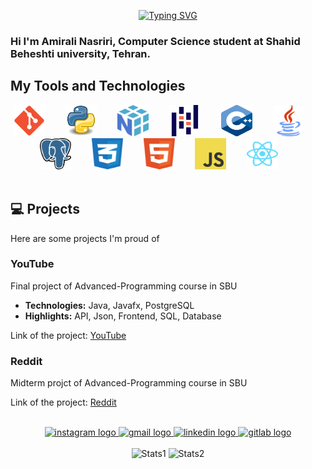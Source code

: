 <p align="center">
  <a href="https://git.io/typing-svg">
    <img src="https://readme-typing-svg.demolab.com?font=Fira+Code&size=40&pause=1000&color=00FF00&center=true&vCenter=true&width=500&lines=<--- HOPE --->" alt="Typing SVG" />
  </a>
</p>



### Hi I'm Amirali Nasriri, Computer Science student at Shahid Beheshti university, Tehran.

## My Tools and Technologies

<div align="center">
    <img src="icons/git.svg" alt="git" height=50 width=50">
    <img width=25>
    <img src="icons/python.svg" alt="git" height=50 width=50">
    <img width=25>
    <img src="icons/numpy-1.svg" alt="git" height=50 width=50">
    <img width=25>
    <img src="icons/pandas.svg" alt="git" height=50 width=50">
    <img width=25>
    <img src="icons/c++.svg" alt="git" height=50 width=50">
    <img width=25>
    <img src="icons/java.svg" alt="git" height=50 width=50">
    <img width=25>
    <img src="icons/postgres.svg" alt="git" height=50 width=50">
    <img width=25>
    <img src="icons/css-3.svg" alt="git" height=50 width=50">
    <img width=25>
    <img src="icons/html-1.svg" alt="git" height=50 width=50">
    <img width=25>
    <img src="icons/logo-javascript.svg" alt="git" height=50 width=50">
    <img width=25>
    <img src="icons/react-2.svg" alt="git" height=50 width=50">
    <img width=25>
    
</div>

<br>

## 💻 Projects
Here are some projects I'm proud of

### YouTube

Final project of Advanced-Programming course in SBU

- **Technologies:** Java, Javafx, PostgreSQL
- **Highlights:** API, Json, Frontend, SQL, Database

Link of the project: [YouTube]()

### Reddit 

Midterm projct of Advanced-Programming course in SBU

Link of the project: [Reddit](https://github.com/amiralinasiri27/SBU_AP_Reddit)

<br>

<div align="center">
  <a href="https://www.instagram.com/amirali__nasiri_?igsh=aW82cmxvYzRtOHZj" target="_blank">
    <img src="https://img.shields.io/static/v1?message=Instagram&logo=instagram&label=&color=cd486b&logoColor=white&labelColor=&style=for-the-badge" height="27" alt="instagram logo"  />
  </a>
  <a href="amirnasiri1383710@gmail.com" target="_blank">
    <img src="https://img.shields.io/static/v1?message=Gmail&logo=gmail&label=&color=D14836&logoColor=white&labelColor=&style=for-the-badge" height="27" alt="gmail logo"  />
  </a>
  <a href="
  https://www.linkedin.com/in/amirali-nasiri-370646283/" target="_blank">
    <img src="https://img.shields.io/static/v1?message=LinkedIn&logo=linkedin&label=&color=0077B5&logoColor=white&labelColor=&style=for-the-badge" height="27" alt="linkedin logo"  />
  </a>
   <a href="https://gitlab.com/amirnasiri1383710" target="_blank">
    <img src="https://img.shields.io/static/v1?message=GitLab&logo=gitlab&label=&color=FCA121&logoColor=white&labelColor=&style=for-the-badge" height="27" alt="gitlab logo"  />
  </a>
</div>

<br>

<div align="center">
    <img src="https://github-readme-stats.vercel.app/api?username=amiralinasiri27&theme=darcula&show_icons=true&hide_border=true&count_private=true" alt="Stats1" height="150">
    <img src="https://github-readme-stats.vercel.app/api/top-langs/?username=amiralinasiri27&theme=darcula&show_icons=true&hide_border=true&layout=compact" alt="Stats2" height="150">
</div>
